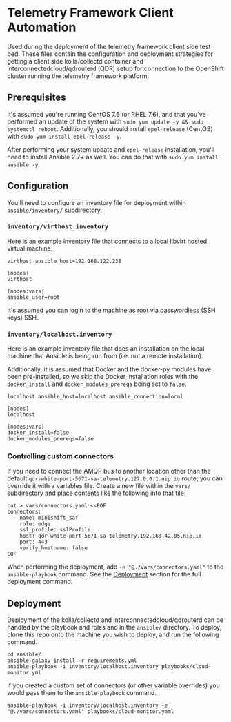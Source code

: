 # Telemetry Framework Client Automation

Used during the deployment of the telemetry framework client side test bed.
These files contain the configuration and deployment strategies for getting a
client side kolla/collectd container and interconnectedcloud/qdrouterd
(QDR) setup for connection to the OpenShift cluster running the telemetry
framework platform.

## Prerequisites

It's assumed you're running CentOS 7.6 (or RHEL 7.6), and that you've performed
an update of the system with `sudo yum update -y && sudo systemctl reboot`.
Additionally, you should install `epel-release` (CentOS) with `sudo yum install
epel-release -y`.

After performing your system update and `epel-release` installation, you'll
need to install Ansible 2.7+ as well. You can do that with `sudo yum install
ansible -y`.

## Configuration

You'll need to configure an inventory file for deployment within
`ansible/inventory/` subdirectory.

### `inventory/virthost.inventory`

Here is an example inventory file that connects to a local libvirt hosted
virtual machine.

```
virthost ansible_host=192.168.122.238

[nodes]
virthost

[nodes:vars]
ansible_user=root
```

It's assumed you can login to the machine as root via passwordless (SSH keys)
SSH.

### `inventory/localhost.inventory`

Here is an example inventory file that does an installation on the local
machine that Ansible is being run from (i.e. not a remote installation).

Additionally, it is assumed that Docker and the docker-py modules have been
pre-installed, so we skip the Docker installation roles with the
`docker_install` and `docker_modules_prereqs` being set to `false`.

```
localhost ansible_host=localhost ansible_connection=local

[nodes]
localhost

[nodes:vars]
docker_install=false
docker_modules_prereqs=false
```
### Controlling custom connectors

If you need to connect the AMQP bus to another location other than the default
`qdr-white-port-5671-sa-telemetry.127.0.0.1.nip.io` route, you can override it
with a variables file. Create a new file within the `vars/` subdirectory and
place contents like the following into that file:

```
cat > vars/connectors.yaml <<EOF
connectors:
  - name: minishift_saf
    role: edge
    ssl_profile: sslProfile
    host: qdr-white-port-5671-sa-telemetry.192.168.42.85.nip.io
    port: 443
    verify_hostname: false
EOF
```

When performing the deployment, add `-e "@./vars/connectors.yaml"` to the
`ansible-playbook` command. See the [Deployment](#deployment) section for the
full deployment command.

## Deployment

Deployment of the kolla/collectd and interconnectedcloud/qdrouterd can be
handled by the playbook and roles and in the `ansible/` directory. To deploy,
clone this repo onto the machine you wish to deploy, and run the following
command.

```
cd ansible/
ansible-galaxy install -r requirements.yml
ansible-playbook -i inventory/localhost.inventory playbooks/cloud-monitor.yml
```

If you created a custom set of connectors (or other variable overrides) you
would pass them to the `ansible-playbook` command.

```
ansible-playbook -i inventory/localhost.inventory -e "@./vars/connectors.yaml" playbooks/cloud-monitor.yaml
```
